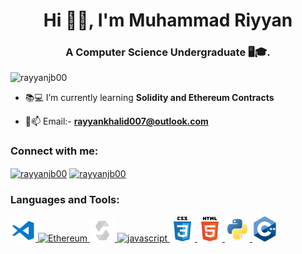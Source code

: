 <h1 align="center">Hi 👋😊, I'm Muhammad Riyyan</h1>
<h3 align="center">A Computer Science Undergraduate 🖥️🎓.</h3>


<p align="left"> <img src="https://komarev.com/ghpvc/?username=rayyanjb00&label=Profile%20views&color=0e75b6&style=flat" alt="rayyanjb00" /> </p>



- 📚💻 I’m currently learning **Solidity and Ethereum Contracts**

- 📧📫 Email:-  **rayyankhalid007@outlook.com**



<h3 align="left">Connect with me:</h3>
<p align="left">
<a href="https://linkedin.com/in/rayyanjb00" target="blank"><img align="center" src="https://raw.githubusercontent.com/rahuldkjain/github-profile-readme-generator/master/src/images/icons/Social/linked-in-alt.svg" alt="rayyanjb00" height="30" width="40" /></a>
<a href="http://discordapp.com/users/1176921917442236541" target="blank"><img align="center" src="https://user-images.githubusercontent.com/34899572/216776599-335c40a0-8b43-46f7-a547-8a31da83de54.png" alt="rayyanjb00" height="40" width="40" /></a>
</p>


<h3 align="left">Languages and Tools:</h3>
<p align="left"> <a href="https://code.visualstudio.com/" target="_blank" rel="noreferrer"> <img src="https://github.com/vscode-icons/vscode-icons/blob/master/icons/file_type_vscode2.svg" alt="VSCode" width="40" height="35"/> </a><a href="https://ethereum.org/en/" target="_blank" rel="noreferrer"> <img src="https://www.logo.wine/a/logo/Ethereum/Ethereum-Logo.wine.svg" alt="Ethereum" width="35" height="40"/> </a><a href="https://soliditylang.org/" target="_blank" rel="noreferrer"> <img src="https://github.com/vscode-icons/vscode-icons/blob/master/icons/file_type_solidity.svg" alt="Solidity" width="40" height="35"/> </a> <a href="https://developer.mozilla.org/en-US/docs/Web/JavaScript" target="_blank" rel="noreferrer"> <img src="https://raw.github.com/voodootikigod/logo.js/master/universaljs/UniversalJS.png" alt="javascript" width="40" height="40"/> </a> <a href="https://www.w3schools.com/css/" target="_blank" rel="noreferrer"> <img src="https://raw.githubusercontent.com/devicons/devicon/master/icons/css3/css3-original-wordmark.svg" alt="css3" width="40" height="40"/> </a> <a href="https://www.w3.org/html/" target="_blank" rel="noreferrer"> <img src="https://raw.githubusercontent.com/devicons/devicon/master/icons/html5/html5-original-wordmark.svg" alt="html5" width="40" height="40"/> </a>  <a href="https://www.python.org" target="_blank" rel="noreferrer"> <img src="https://raw.githubusercontent.com/devicons/devicon/master/icons/python/python-original.svg" alt="python" width="40" height="40"/> </a><a href="https://www.w3schools.com/cpp/" target="_blank" rel="noreferrer"> <img src="https://raw.githubusercontent.com/devicons/devicon/master/icons/cplusplus/cplusplus-original.svg" alt="cplusplus" width="40" height="40"/> </a> </p>




